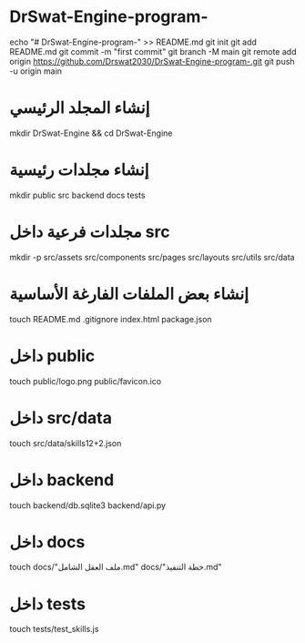 # DrSwat-Engine-program- 
echo "# DrSwat-Engine-program-" >> README.md
git init
git add README.md
git commit -m "first commit"
git branch -M main
git remote add origin https://github.com/Drswat2030/DrSwat-Engine-program-.git
git push -u origin main 
# إنشاء المجلد الرئيسي
mkdir DrSwat-Engine && cd DrSwat-Engine

# إنشاء مجلدات رئيسية
mkdir public src backend docs tests

# مجلدات فرعية داخل src
mkdir -p src/assets src/components src/pages src/layouts src/utils src/data

# إنشاء بعض الملفات الفارغة الأساسية
touch README.md .gitignore index.html package.json

# داخل public
touch public/logo.png public/favicon.ico

# داخل src/data
touch src/data/skills12+2.json

# داخل backend
touch backend/db.sqlite3 backend/api.py

# داخل docs
touch docs/"ملف العقل الشامل.md" docs/"خطة التنفيذ.md"

# داخل tests
touch tests/test_skills.js
